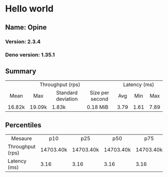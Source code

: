 # Hello world
## Name: Opine 

### Version: 2.3.4
### Deno version: 1.35.1

## Summary
<table>
<tr>
    <td align="center" colspan="4">Throughput (rps)</td>
    <td align="center" colspan="3">Latency (ms)</td>
</tr>
<tr>
    <td align="center">Mean</td>
    <td align="center">Max</td>
    <td align="center">Standard deviation</td>
    <td align="center">Size per second</td>
    <td align="center">Avg</td>
    <td align="center">Min</td>
    <td align="center">Max</td>
</tr>
<tr>
    <td>16.82k</td>
    <td>19.09k</td>
    <td>1.83k</td>
    <td>0.18 MiB</td>
    <td>3.79</td>
    <td>1.61</td>
    <td>7.89</td>
</tr>
</table>

## Percentiles

<table>
<tr>
  <td align="center">Mesaure</td>
  <td align="center">p10</td>
  <td align="center">p25</td>
  <td align="center">p50</td>
  <td align="center">p75</td>
  <td align="center">p90</td>
  <td align="center">p95</td>
  <td align="center">p99</td>
</tr>
<tr>
  <td>Throughput (rps)</td>
  <td>14703.40k</td>
  <td>14703.40k</td>
  <td>14703.40k</td>
  <td>14703.40k</td>
  <td>18339.79k</td>
  <td>18409.36k</td>
  <td>19085.97k</td>
</tr>
<tr>
  <td>Latency (ms)</td>
  <td>3.16</td>
  <td>3.16</td>
  <td>3.16</td>
  <td>3.16</td>
  <td>4.67</td>
  <td>5.19</td>
  <td>6.33</td>
</tr>
</table>
